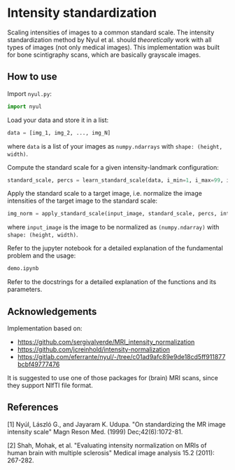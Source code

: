 # Intensity standardization
Scaling intensities of images to a common standard scale. The intensity standardization method by Nyul et al. should 
*theoretically* work with all types of images (not only medical images). This implementation was built for 
bone scintigraphy scans, which are basically grayscale images.

## How to use
Import `nyul.py`:
```Python
import nyul
```
Load your data and store it in a list:
```python
data = [img_1, img_2, ..., img_N]
```
where `data` is a list of your images as `numpy.ndarrays` with `shape: (height, width)`.

Compute the standard scale for a given intensity-landmark configuration:
```python
standard_scale, percs = learn_standard_scale(data, i_min=1, i_max=99, i_s_min=1, i_s_max=100, l_percentile=10, u_percentile=90, step=10)
```
Apply the standard scale to a target image, i.e. normalize the image intensities of the target image to the standard 
scale:
```python
img_norm = apply_standard_scale(input_image, standard_scale, percs, interp_type='linear')
```
where `input_image` is the image to be normalized as `(numpy.ndarray)` with `shape: (height, width)`.

Refer to the jupyter notebook for a detailed explanation of the fundamental problem and the usage: 
```python
demo.ipynb
```
Refer to the docstrings for a detailed explanation of the functions and its parameters.

## Acknowledgements
Implementation based on:
- https://github.com/sergivalverde/MRI_intensity_normalization
- https://github.com/jcreinhold/intensity-normalization
- https://gitlab.com/eferrante/nyul/-/tree/c01ad9afc89e9de18cd5ff911877bcbf49777476

It is suggested to use one of those packages for (brain) MRI scans, since they support NIfTI file format.

## References
[1] Nyúl, László G., and Jayaram K. Udupa. "On standardizing the MR image intensity scale" Magn Reson Med. (1999) 
Dec;42(6):1072-81.

[2] Shah, Mohak, et al. "Evaluating intensity normalization on MRIs of human brain with multiple sclerosis" Medical 
image analysis 15.2 (2011): 267-282.
